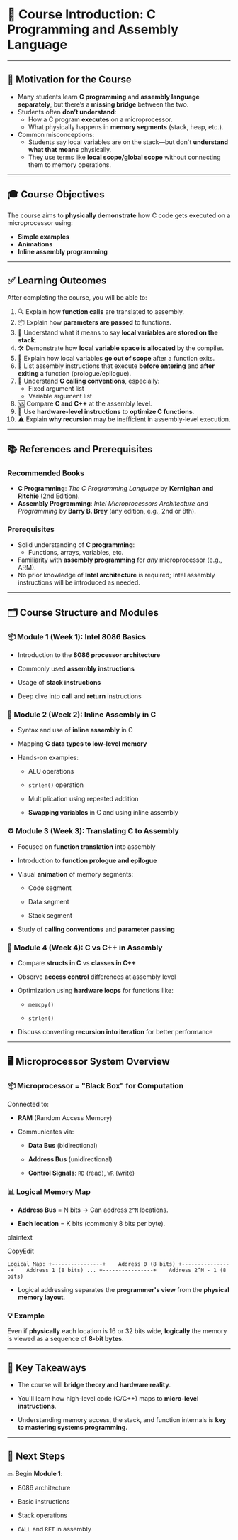 # 🧠 Course Introduction: C Programming and Assembly Language

---

## 🎯 Motivation for the Course

- Many students learn **C programming** and **assembly language** **separately**, but there’s a **missing bridge** between the two.
- Students often **don’t understand**:
    - How a C program **executes** on a microprocessor.
    - What physically happens in **memory segments** (stack, heap, etc.).
- Common misconceptions:
    - Students say local variables are on the stack—but don't **understand what that means** physically.
    - They use terms like **local scope/global scope** without connecting them to memory operations.

---

## 🎓 Course Objectives

The course aims to **physically demonstrate** how C code gets executed on a microprocessor using:

- **Simple examples**
- **Animations**
- **Inline assembly programming**

---

## ✅ Learning Outcomes

After completing the course, you will be able to:

1. 🔍 Explain how **function calls** are translated to assembly.
2. 📦 Explain how **parameters are passed** to functions.
3. 🧠 Understand what it means to say **local variables are stored on the stack**.
4. 🛠️ Demonstrate how **local variable space is allocated** by the compiler.
5. 🧼 Explain how local variables **go out of scope** after a function exits.
6. 🧾 List assembly instructions that execute **before entering** and **after exiting** a function (prologue/epilogue).
7. 🔄 Understand **C calling conventions**, especially:
    - Fixed argument list
    - Variable argument list
8. 🆚 Compare **C and C++** at the assembly level.
9. 🚀 Use **hardware-level instructions** to **optimize C functions**.
10. ⚠️ Explain **why recursion** may be inefficient in assembly-level execution.

---

## 📚 References and Prerequisites

### Recommended Books

- **C Programming**: _The C Programming Language_ by **Kernighan and Ritchie** (2nd Edition).
- **Assembly Programming**: _Intel Microprocessors Architecture and Programming_ by **Barry B. Brey** (any edition, e.g., 2nd or 8th).

### Prerequisites

- Solid understanding of **C programming**:
    - Functions, arrays, variables, etc.
- Familiarity with **assembly programming** for _any_ microprocessor (e.g., ARM).
- No prior knowledge of **Intel architecture** is required; Intel assembly instructions will be introduced as needed.

---

## 🗂️ Course Structure and Modules

### 📦 Module 1 (Week 1): Intel 8086 Basics

- Introduction to the **8086 processor architecture**
- Commonly used **assembly instructions**
- Usage of **stack instructions**
    
- Deep dive into **call** and **return** instructions
    

### 🧵 Module 2 (Week 2): Inline Assembly in C

- Syntax and use of **inline assembly** in C
    
- Mapping **C data types to low-level memory**
    
- Hands-on examples:
    
    - ALU operations
        
    - `strlen()` operation
        
    - Multiplication using repeated addition
        
    - **Swapping variables** in C and using inline assembly
        

### ⚙️ Module 3 (Week 3): Translating C to Assembly

- Focused on **function translation** into assembly
    
- Introduction to **function prologue and epilogue**
    
- Visual **animation** of memory segments:
    
    - Code segment
        
    - Data segment
        
    - Stack segment
        
- Study of **calling conventions** and **parameter passing**
    

### 🧭 Module 4 (Week 4): C vs C++ in Assembly

- Compare **structs in C** vs **classes in C++**
    
- Observe **access control** differences at assembly level
    
- Optimization using **hardware loops** for functions like:
    
    - `memcpy()`
        
    - `strlen()`
        
- Discuss converting **recursion into iteration** for better performance
    

---

## 🖥️ Microprocessor System Overview

### 📦 Microprocessor = "Black Box" for Computation

Connected to:

- **RAM** (Random Access Memory)
    
- Communicates via:
    
    - **Data Bus** (bidirectional)
        
    - **Address Bus** (unidirectional)
        
    - **Control Signals**: `RD` (read), `WR` (write)
        

### 📊 Logical Memory Map

- **Address Bus** = N bits → Can address `2^N` locations.
    
- **Each location** = K bits (commonly 8 bits per byte).
    

plaintext

CopyEdit

`Logical Map: +----------------+    Address 0 (8 bits) +----------------+    Address 1 (8 bits) ... +----------------+    Address 2^N - 1 (8 bits)`

- Logical addressing separates the **programmer's view** from the **physical memory layout**.
    

### 💡 Example

Even if **physically** each location is 16 or 32 bits wide, **logically** the memory is viewed as a sequence of **8-bit bytes**.

---

## 🧠 Key Takeaways

- The course will **bridge theory and hardware reality**.
    
- You'll learn how high-level code (C/C++) maps to **micro-level instructions**.
    
- Understanding memory access, the stack, and function internals is **key to mastering systems programming**.
    

---

## 📌 Next Steps

🔜 Begin **Module 1**:

- 8086 architecture
    
- Basic instructions
    
- Stack operations
    
- `CALL` and `RET` in assembly